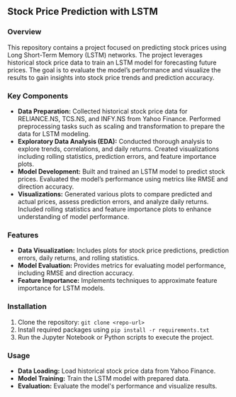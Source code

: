 

## Stock Price Prediction with LSTM

### Overview
This repository contains a project focused on predicting stock prices using Long Short-Term Memory (LSTM) networks. The project leverages historical stock price data to train an LSTM model for forecasting future prices. The goal is to evaluate the model’s performance and visualize the results to gain insights into stock price trends and prediction accuracy.

### Key Components
- **Data Preparation:** Collected historical stock price data for RELIANCE.NS, TCS.NS, and INFY.NS from Yahoo Finance. Performed preprocessing tasks such as scaling and transformation to prepare the data for LSTM modeling.
- **Exploratory Data Analysis (EDA):** Conducted thorough analysis to explore trends, correlations, and daily returns. Created visualizations including rolling statistics, prediction errors, and feature importance plots.
- **Model Development:** Built and trained an LSTM model to predict stock prices. Evaluated the model’s performance using metrics like RMSE and direction accuracy.
- **Visualizations:** Generated various plots to compare predicted and actual prices, assess prediction errors, and analyze daily returns. Included rolling statistics and feature importance plots to enhance understanding of model performance.

### Features
- **Data Visualization:** Includes plots for stock price predictions, prediction errors, daily returns, and rolling statistics.
- **Model Evaluation:** Provides metrics for evaluating model performance, including RMSE and direction accuracy.
- **Feature Importance:** Implements techniques to approximate feature importance for LSTM models.

### Installation
1. Clone the repository: `git clone <repo-url>`
2. Install required packages using `pip install -r requirements.txt`
3. Run the Jupyter Notebook or Python scripts to execute the project.

### Usage
- **Data Loading:** Load historical stock price data from Yahoo Finance.
- **Model Training:** Train the LSTM model with prepared data.
- **Evaluation:** Evaluate the model's performance and visualize results.



